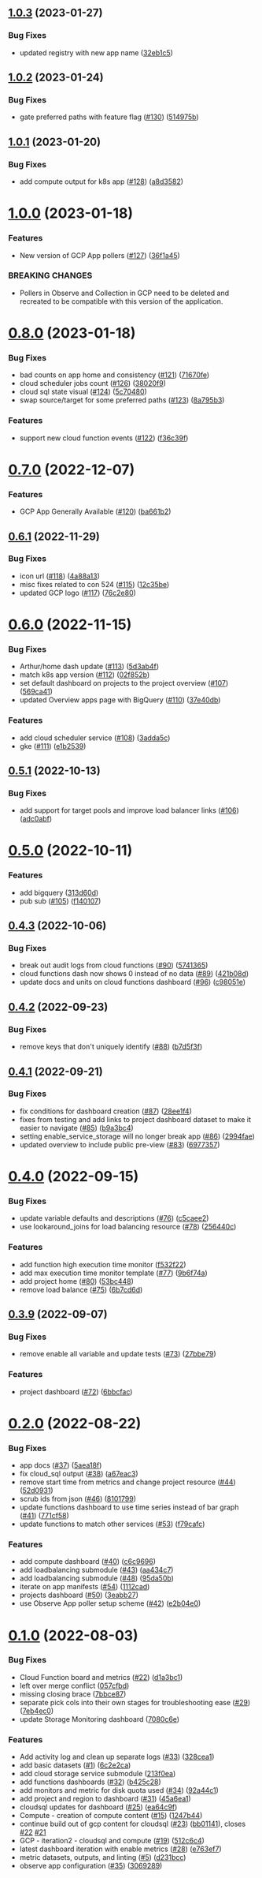 ## [1.0.3](https://github.com/observeinc/terraform-observe-google/compare/v1.0.2...v1.0.3) (2023-01-27)


### Bug Fixes

* updated registry with new app name ([32eb1c5](https://github.com/observeinc/terraform-observe-google/commit/32eb1c5ceb886956e96305dd4274f5f49586477a))



## [1.0.2](https://github.com/observeinc/terraform-observe-google/compare/v1.0.1...v1.0.2) (2023-01-24)


### Bug Fixes

* gate preferred paths with feature flag ([#130](https://github.com/observeinc/terraform-observe-google/issues/130)) ([514975b](https://github.com/observeinc/terraform-observe-google/commit/514975bb8fa20d104212a0316ccb9591f5eb1479))



## [1.0.1](https://github.com/observeinc/terraform-observe-google/compare/v1.0.0...v1.0.1) (2023-01-20)


### Bug Fixes

* add compute output for k8s app ([#128](https://github.com/observeinc/terraform-observe-google/issues/128)) ([a8d3582](https://github.com/observeinc/terraform-observe-google/commit/a8d3582c147985ce2791d5e2e2c49c5a39702c45))



# [1.0.0](https://github.com/observeinc/terraform-observe-google/compare/v0.8.0...v1.0.0) (2023-01-18)


### Features

* New version of GCP App pollers ([#127](https://github.com/observeinc/terraform-observe-google/issues/127)) ([36f1a45](https://github.com/observeinc/terraform-observe-google/commit/36f1a452b7135d8df037e5c2626a57f344ef7a11))


### BREAKING CHANGES

* Pollers in Observe and Collection in GCP need to be deleted and recreated to be compatible with this version of the application.



# [0.8.0](https://github.com/observeinc/terraform-observe-google/compare/v0.7.0...v0.8.0) (2023-01-18)


### Bug Fixes

* bad counts on app home and consistency ([#121](https://github.com/observeinc/terraform-observe-google/issues/121)) ([71670fe](https://github.com/observeinc/terraform-observe-google/commit/71670fe4bc92725cee4c27952eff77dab2dc545c))
* cloud scheduler jobs count ([#126](https://github.com/observeinc/terraform-observe-google/issues/126)) ([38020f9](https://github.com/observeinc/terraform-observe-google/commit/38020f9548706c278d442a1d5ce67e09ad7b5322))
* cloud sql state visual ([#124](https://github.com/observeinc/terraform-observe-google/issues/124)) ([5c70480](https://github.com/observeinc/terraform-observe-google/commit/5c70480e7e72c235df9c6f9e0ee0f8d637acd409))
* swap source/target for some preferred paths ([#123](https://github.com/observeinc/terraform-observe-google/issues/123)) ([8a795b3](https://github.com/observeinc/terraform-observe-google/commit/8a795b37bb89147b3abda3d2660552ae1a87a1c9))


### Features

* support new cloud function events ([#122](https://github.com/observeinc/terraform-observe-google/issues/122)) ([f36c39f](https://github.com/observeinc/terraform-observe-google/commit/f36c39f7e4d4e9f78c83d039385599f6df882459))



# [0.7.0](https://github.com/observeinc/terraform-observe-google/compare/v0.6.1...v0.7.0) (2022-12-07)


### Features

* GCP App Generally Available ([#120](https://github.com/observeinc/terraform-observe-google/issues/120)) ([ba661b2](https://github.com/observeinc/terraform-observe-google/commit/ba661b2aee633c9ddc9add29b617032caf6d0986))



## [0.6.1](https://github.com/observeinc/terraform-observe-google/compare/v0.6.0...v0.6.1) (2022-11-29)


### Bug Fixes

* icon url ([#118](https://github.com/observeinc/terraform-observe-google/issues/118)) ([4a88a13](https://github.com/observeinc/terraform-observe-google/commit/4a88a137bca5f5574ac1edf2501b2a0f9f7bb1b8))
* misc fixes related to con 524 ([#115](https://github.com/observeinc/terraform-observe-google/issues/115)) ([12c35be](https://github.com/observeinc/terraform-observe-google/commit/12c35be73017bce885f7d4829369ee5bf52ed22d))
* updated GCP logo ([#117](https://github.com/observeinc/terraform-observe-google/issues/117)) ([76c2e80](https://github.com/observeinc/terraform-observe-google/commit/76c2e80667e0793266ab778b930b7e69e79b151a))



# [0.6.0](https://github.com/observeinc/terraform-observe-google/compare/v0.5.1...v0.6.0) (2022-11-15)


### Bug Fixes

* Arthur/home dash update ([#113](https://github.com/observeinc/terraform-observe-google/issues/113)) ([5d3ab4f](https://github.com/observeinc/terraform-observe-google/commit/5d3ab4f574e5871313163f4ef3fcf11c7ade6e94))
* match k8s app version ([#112](https://github.com/observeinc/terraform-observe-google/issues/112)) ([02f852b](https://github.com/observeinc/terraform-observe-google/commit/02f852b82739c74a47c4510193533fa4cff83d2f))
* set default dashboard on projects to the project overview ([#107](https://github.com/observeinc/terraform-observe-google/issues/107)) ([569ca41](https://github.com/observeinc/terraform-observe-google/commit/569ca41fad31bbcb662a0a633e8aa1c26a0d542e))
* updated Overview apps page with BigQuery ([#110](https://github.com/observeinc/terraform-observe-google/issues/110)) ([37e40db](https://github.com/observeinc/terraform-observe-google/commit/37e40dbafb62a96589657cc9fb6b97b6b59e0cbf))


### Features

* add cloud scheduler service ([#108](https://github.com/observeinc/terraform-observe-google/issues/108)) ([3adda5c](https://github.com/observeinc/terraform-observe-google/commit/3adda5c30b0392131084f804ada3697e1b98e7cd))
* gke ([#111](https://github.com/observeinc/terraform-observe-google/issues/111)) ([e1b2539](https://github.com/observeinc/terraform-observe-google/commit/e1b25397e7834c77a79b4782000c64d6d2b679fe))



## [0.5.1](https://github.com/observeinc/terraform-observe-google/compare/v0.5.0...v0.5.1) (2022-10-13)


### Bug Fixes

* add support for target pools and improve load balancer links ([#106](https://github.com/observeinc/terraform-observe-google/issues/106)) ([adc0abf](https://github.com/observeinc/terraform-observe-google/commit/adc0abf319054d06661d15d9a325195c5f354a8b))



# [0.5.0](https://github.com/observeinc/terraform-observe-google/compare/v0.4.3...v0.5.0) (2022-10-11)


### Features

* add bigquery ([313d60d](https://github.com/observeinc/terraform-observe-google/commit/313d60d94ad98d64ddf0f3a488b2a89632a46fde))
* pub sub ([#105](https://github.com/observeinc/terraform-observe-google/issues/105)) ([f140107](https://github.com/observeinc/terraform-observe-google/commit/f140107846c340e959b41f21fe75857f8bc0146a))



## [0.4.3](https://github.com/observeinc/terraform-observe-google/compare/v0.4.2...v0.4.3) (2022-10-06)


### Bug Fixes

* break out audit logs from cloud functions ([#90](https://github.com/observeinc/terraform-observe-google/issues/90)) ([5741365](https://github.com/observeinc/terraform-observe-google/commit/574136502d83e2fcb7f4292a363e10f98065ba41))
* cloud functions dash now shows 0 instead of no data ([#89](https://github.com/observeinc/terraform-observe-google/issues/89)) ([421b08d](https://github.com/observeinc/terraform-observe-google/commit/421b08d314b6512f3d8684ba77eb3f1f469e0ba1))
* update docs and units on cloud functions dashboard ([#96](https://github.com/observeinc/terraform-observe-google/issues/96)) ([c98051e](https://github.com/observeinc/terraform-observe-google/commit/c98051ea971c371db3a8acaa01fc1bf179f622fa))



## [0.4.2](https://github.com/observeinc/terraform-observe-google/compare/v0.4.1...v0.4.2) (2022-09-23)


### Bug Fixes

* remove keys that don't uniquely identify ([#88](https://github.com/observeinc/terraform-observe-google/issues/88)) ([b7d5f3f](https://github.com/observeinc/terraform-observe-google/commit/b7d5f3fd973f8b9216a3c60aa0b475f4f7c35cb7))



## [0.4.1](https://github.com/observeinc/terraform-observe-google/compare/v0.4.0...v0.4.1) (2022-09-21)


### Bug Fixes

* fix conditions for dashboard creation ([#87](https://github.com/observeinc/terraform-observe-google/issues/87)) ([28ee1f4](https://github.com/observeinc/terraform-observe-google/commit/28ee1f43ed8a4388a76d4b5dfe843f880c95c93a))
* fixes from testing and add links to project dashboard dataset to make it easier to navigate ([#85](https://github.com/observeinc/terraform-observe-google/issues/85)) ([b9a3bc4](https://github.com/observeinc/terraform-observe-google/commit/b9a3bc44bdf67ab7a5893f4e00d1cea81786ab82))
* setting enable_service_storage will no longer break app ([#86](https://github.com/observeinc/terraform-observe-google/issues/86)) ([2994fae](https://github.com/observeinc/terraform-observe-google/commit/2994faed8b67b7fca7113a8c80351db69f342945))
* updated overview to include public pre-view ([#83](https://github.com/observeinc/terraform-observe-google/issues/83)) ([6977357](https://github.com/observeinc/terraform-observe-google/commit/6977357b00b9e873438e21c4fa2dd8543d8a1c80))



# [0.4.0](https://github.com/observeinc/terraform-observe-google/compare/v0.3.9...v0.4.0) (2022-09-15)


### Bug Fixes

* update variable defaults and descriptions ([#76](https://github.com/observeinc/terraform-observe-google/issues/76)) ([c5caee2](https://github.com/observeinc/terraform-observe-google/commit/c5caee236bbb00b53d58e9913ecc8dba83adf526))
* use lookaround_joins for load balancing resource ([#78](https://github.com/observeinc/terraform-observe-google/issues/78)) ([256440c](https://github.com/observeinc/terraform-observe-google/commit/256440c4bd60caf239d0579654c94bce65f0d00a))


### Features

* add function high execution time monitor ([f532f22](https://github.com/observeinc/terraform-observe-google/commit/f532f22e3ffe5ceb6760307215774d97ffee1a4d))
* add max execution time monitor template ([#77](https://github.com/observeinc/terraform-observe-google/issues/77)) ([9b6f74a](https://github.com/observeinc/terraform-observe-google/commit/9b6f74a5c480f7f7cdc0b75c91d0f0a6c014c94b))
* add project home ([#80](https://github.com/observeinc/terraform-observe-google/issues/80)) ([53bc448](https://github.com/observeinc/terraform-observe-google/commit/53bc44812ea01fd7239f958b8e42fd0091a53b02))
* remove load balance ([#75](https://github.com/observeinc/terraform-observe-google/issues/75)) ([6b7cd6d](https://github.com/observeinc/terraform-observe-google/commit/6b7cd6d30da4f4b03b8063e876ddd13568e92913))



## [0.3.9](https://github.com/observeinc/terraform-observe-google/compare/v0.2.0...v0.3.9) (2022-09-07)


### Bug Fixes

* remove enable all variable and update tests ([#73](https://github.com/observeinc/terraform-observe-google/issues/73)) ([27bbe79](https://github.com/observeinc/terraform-observe-google/commit/27bbe793aea228fcfe8377ac4102e978af4e262b))


### Features

* project dashboard ([#72](https://github.com/observeinc/terraform-observe-google/issues/72)) ([6bbcfac](https://github.com/observeinc/terraform-observe-google/commit/6bbcfac7cab0962eb67f8ab2a31d59d6ecb31b21))



# [0.2.0](https://github.com/observeinc/terraform-observe-google/compare/v0.1.0...v0.2.0) (2022-08-22)


### Bug Fixes

* app docs ([#37](https://github.com/observeinc/terraform-observe-google/issues/37)) ([5aea18f](https://github.com/observeinc/terraform-observe-google/commit/5aea18f5511afea47aaa1bf8cfb9715e1a0844f4))
* fix cloud_sql output ([#38](https://github.com/observeinc/terraform-observe-google/issues/38)) ([a67eac3](https://github.com/observeinc/terraform-observe-google/commit/a67eac370afbf449099582ac18c8516b5e289784))
* remove start time from metrics and change project resource ([#44](https://github.com/observeinc/terraform-observe-google/issues/44)) ([52d0931](https://github.com/observeinc/terraform-observe-google/commit/52d0931aa9624beed6f6c059a052bd3ef38f1cf8))
* scrub ids from json ([#46](https://github.com/observeinc/terraform-observe-google/issues/46)) ([8101799](https://github.com/observeinc/terraform-observe-google/commit/8101799fc9434d9b11539d735252b84a84af3d81))
* update functions dashboard to use time series instead of bar graph ([#41](https://github.com/observeinc/terraform-observe-google/issues/41)) ([771cf58](https://github.com/observeinc/terraform-observe-google/commit/771cf580802063c0fce2bc6c160492e1c4359edf))
* update functions to match other services ([#53](https://github.com/observeinc/terraform-observe-google/issues/53)) ([f79cafc](https://github.com/observeinc/terraform-observe-google/commit/f79cafcf6915e66c5e1666a84d382754a4be8f3a))


### Features

* add compute dashboard ([#40](https://github.com/observeinc/terraform-observe-google/issues/40)) ([c6c9696](https://github.com/observeinc/terraform-observe-google/commit/c6c969674d89dec878a12c9afbd9f86cadea2840))
* add loadbalancing submodule ([#43](https://github.com/observeinc/terraform-observe-google/issues/43)) ([aa434c7](https://github.com/observeinc/terraform-observe-google/commit/aa434c78fba438d677cbc413443ec126a0008dd0))
* add loadbalancing submodule ([#48](https://github.com/observeinc/terraform-observe-google/issues/48)) ([95da50b](https://github.com/observeinc/terraform-observe-google/commit/95da50bf86d91cd2d64c519048554b2d0bd4dffa))
* iterate on app manifests ([#54](https://github.com/observeinc/terraform-observe-google/issues/54)) ([1112cad](https://github.com/observeinc/terraform-observe-google/commit/1112cad25580b31a7c3b3e2bcd45d40c2ed8a1e0))
* projects dashboard ([#50](https://github.com/observeinc/terraform-observe-google/issues/50)) ([3eabb27](https://github.com/observeinc/terraform-observe-google/commit/3eabb273ce949d59acf369c74dcf63d7d2d52482))
* use Observe App poller setup scheme ([#42](https://github.com/observeinc/terraform-observe-google/issues/42)) ([e2b04e0](https://github.com/observeinc/terraform-observe-google/commit/e2b04e090befe0cc55a4853b02fcdbb553300c97))



# [0.1.0](https://github.com/observeinc/terraform-observe-google/compare/6c2e2ca8c8e1b8972ee2bd21cdecf3481ad8f54c...v0.1.0) (2022-08-03)


### Bug Fixes

* Cloud Function board and metrics ([#22](https://github.com/observeinc/terraform-observe-google/issues/22)) ([d1a3bc1](https://github.com/observeinc/terraform-observe-google/commit/d1a3bc13508db4281f33905aa27f40a2f4f44797))
* left over merge conflict ([057cfbd](https://github.com/observeinc/terraform-observe-google/commit/057cfbda2285742f72ab626b36ba0060253db70c))
* missing closing brace ([7bbce87](https://github.com/observeinc/terraform-observe-google/commit/7bbce87a8505f029c47695ae63757c2ed6ca23f1))
* separate pick cols into their own stages for troubleshooting ease ([#29](https://github.com/observeinc/terraform-observe-google/issues/29)) ([7eb4ec0](https://github.com/observeinc/terraform-observe-google/commit/7eb4ec040b61e62bddabef6b46947a94818ab605))
* update Storage Monitoring dashboard ([7080c6e](https://github.com/observeinc/terraform-observe-google/commit/7080c6e84aa998418fa782e2e4eed1050e9626f0))


### Features

* Add activity log and clean up separate logs ([#33](https://github.com/observeinc/terraform-observe-google/issues/33)) ([328cea1](https://github.com/observeinc/terraform-observe-google/commit/328cea1f4d96eca462c82458c5e2a9bff2d258cc))
* add basic datasets ([#1](https://github.com/observeinc/terraform-observe-google/issues/1)) ([6c2e2ca](https://github.com/observeinc/terraform-observe-google/commit/6c2e2ca8c8e1b8972ee2bd21cdecf3481ad8f54c))
* add cloud storage service submodule ([213f0ea](https://github.com/observeinc/terraform-observe-google/commit/213f0ea4572a489e26f2a115e11ecdaa908a963e))
* add functions dashboards ([#32](https://github.com/observeinc/terraform-observe-google/issues/32)) ([b425c28](https://github.com/observeinc/terraform-observe-google/commit/b425c28337d4f4b78fa0db3c9c152d3f4c03c3f4))
* add monitors and metric for disk quota used ([#34](https://github.com/observeinc/terraform-observe-google/issues/34)) ([92a44c1](https://github.com/observeinc/terraform-observe-google/commit/92a44c1fd92673fece7d45e40cd6fc6319fe02cb))
* add project and region to dashboard ([#31](https://github.com/observeinc/terraform-observe-google/issues/31)) ([45a6ea1](https://github.com/observeinc/terraform-observe-google/commit/45a6ea10d64fe5bed2ad31b47f52348b121e8316))
* cloudsql updates for dashboard ([#25](https://github.com/observeinc/terraform-observe-google/issues/25)) ([ea64c9f](https://github.com/observeinc/terraform-observe-google/commit/ea64c9f833bd6ccde487445d39e7e91e0719d638))
* Compute - creation of compute content ([#15](https://github.com/observeinc/terraform-observe-google/issues/15)) ([1247b44](https://github.com/observeinc/terraform-observe-google/commit/1247b448bc895872df2756d0f42f2bc387661d20))
* continue build out of gcp content for cloudsql ([#23](https://github.com/observeinc/terraform-observe-google/issues/23)) ([bb01141](https://github.com/observeinc/terraform-observe-google/commit/bb01141ee45ebd229318921360e7e96628cc3b1d)), closes [#22](https://github.com/observeinc/terraform-observe-google/issues/22) [#21](https://github.com/observeinc/terraform-observe-google/issues/21)
* GCP - iteration2 - cloudsql and compute ([#19](https://github.com/observeinc/terraform-observe-google/issues/19)) ([512c6c4](https://github.com/observeinc/terraform-observe-google/commit/512c6c483939e845acb45fdbfd66c2f348df55c3))
* latest dashboard iteration with enable metrics ([#28](https://github.com/observeinc/terraform-observe-google/issues/28)) ([e763ef7](https://github.com/observeinc/terraform-observe-google/commit/e763ef7f272917c776f29b8c28a93fa24d87a157))
* metric datasets, outputs, and linting ([#5](https://github.com/observeinc/terraform-observe-google/issues/5)) ([d231bcc](https://github.com/observeinc/terraform-observe-google/commit/d231bccf42b6f3e7c8adab0ebc5a41f3d2e75b3b))
* observe app configuration ([#35](https://github.com/observeinc/terraform-observe-google/issues/35)) ([3069289](https://github.com/observeinc/terraform-observe-google/commit/3069289346a0289867455389eba9938e64a08d46))



